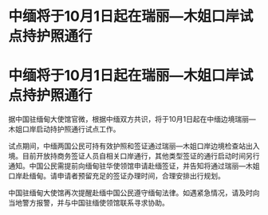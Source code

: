 # 中缅将于10月1日起在瑞丽—木姐口岸试点持护照通行

# 中缅将于10月1日起在瑞丽—木姐口岸试点持护照通行

据中国驻缅甸大使馆官微，根据中缅双方共识，将于10月1日起在中缅边境瑞丽—木姐口岸启动持护照通行试点工作。

试点期间，中缅两国公民可持有效护照和签证通过瑞丽—木姐口岸边境检查站出入境。目前开放持商务签证人员自相关口岸通行，其他类型签证的通行启动时间另行通知。中国公民需提前向缅甸驻华使领馆申请赴缅签证，并告知将通过瑞丽—木姐口岸赴缅甸。请申请者预留充足的签证办理时间，合理安排出行规划。

中国驻缅甸大使馆再次提醒赴缅中国公民遵守缅甸法律。如遇紧急情况，请及时向当地警方报警，并与中国驻缅使领馆联系寻求协助。

